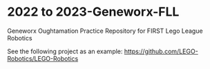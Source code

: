 # 2022 to 2023-Geneworx-FLL
Geneworx Oughtamation Practice Repository for FIRST Lego League Robotics


See the following project as an example:
https://github.com/LEGO-Robotics/LEGO-Robotics

